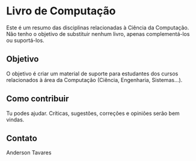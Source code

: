 # Livro de Computação

Este é um resumo das disciplinas relacionadas à Ciência da Computação. Não tenho o objetivo de substituir nenhum livro, apenas complementá-los ou suportá-los.

## Objetivo

O objetivo é criar um material de suporte para estudantes dos cursos relacionados à área da Computação (Ciência, Engenharia, Sistemas...).

## Como contribuir

Tu podes ajudar. Críticas, sugestões, correções e opiniões serão bem vindas.

## Contato

Anderson Tavares <acmt at outlook com>
